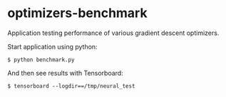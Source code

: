 # optimizers-benchmark

Application testing performance of various gradient descent optimizers.

Start application using python:

    $ python benchmark.py
    
And then see results with Tensorboard:

    $ tensorboard --logdir==/tmp/neural_test 
